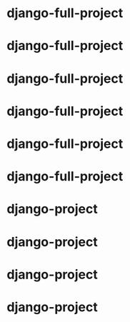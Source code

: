 # django-full-project
# django-full-project
# django-full-project
# django-full-project
# django-full-project
# django-full-project
# django-project
# django-project
# django-project
# django-project
